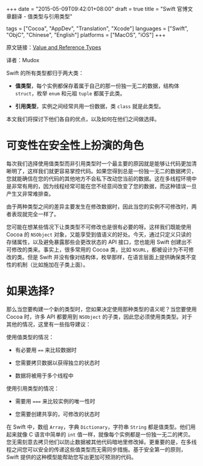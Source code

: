 +++
date = "2015-05-09T09:42:01+08:00"
draft = true
title = "Swift 官博文章翻译 - 值类型与引用类型"

tags      = ["Cocoa", "AppDev", "Translation", "Xcode"]
languages = ["Swift", "ObjC", "Chinese", "English"]
platforms = ["MacOS", "iOS"]
+++

原文链接：[Value and Reference Types](https://developer.apple.com/swift/blog/?id=10)

译者：Mudox

Swift 的所有类型都归于两大类：

+ __值类型__，每个实例都保存着属于自己的那一份独一无二的数据，结构体 `struct`，枚举 `enum` 和元祖 `tuple` 都属于此类。

+ __引用类型__，实例之间经常共用一份数据，类 `class` 就是此类型。

本文我们将探讨下他们各自的优点，以及如何在他们之间做选择。
<!--more-->


# 可变性在安全性上扮演的角色

每次我们选择使用值类型而非引用类型时一个最主要的原因就是能够让代码更加清晰明了，这样我们就更容易掌控代码。如果您得到总是一份独一无二的数据拷贝，您就能确信在您的代码的其他地方不会私下改动您当前的数据。这在多线程环境中是非常有用的，因为线程经常可能在您不经意间改变了您的数据，而这种错误一旦产生又非常难排查。

由于两种类型之间的差异主要发生在修改数据时，因此当您的实例不可修改时，两者表现就完全一样了。

您可能在想某些情况下让类类型不可修改也是很有必要的呀。这样我们既能使用 Cocoa 的 `NSObject` 对象，又能享受到值语义的好处。今天，通过只定义只读的存储属性，以及避免暴露那些会更改状态的 API 接口，您也能用 Swift 创建出不可修改的类来。事实上，很多常用的 Cocoa 类，比如 `NSURL`，都被设计为不可修改的类。但是 Swift 并没有像对结构体，枚举那样，在语言层面上提供确保类不变性的机制（比如施加在子类上面）。

# 如果选择?

那么当您要构建一个新的类型时，您如果决定使用那种类型的语义呢？当您要使用 Cocoa 时，许多 API 都要用到 `NSObject` 的子类，因此您必须使用类类型。对于其他的情况，这里有一些指导建议：

使用值类型的情况：

+ 有必要用 `==` 来比较数据时

+ 您需要拷贝数据以获得独立的状态时

+ 数据将被用于多个线程中

使用引用类型的情况：

+ 需要用 `===` 来比较实例的唯一性时

+ 您需要创建共享的，可修改的状态时

在 Swift 中，数组 `Array`，字典 `Dictionary`，字符串 `String` 都是值类型。他们用起来就像 C 语言中简单的 `int` 值一样，就像每个实例都是一份独一无二的拷贝。您无需刻意去拷贝他们以防止数据被其他代码暗地里修改掉。更重要的是，在多线程之间您可以安全的传递这些值类型而无需同步措施。基于安全第一的原则，Swift 提供的这种模型能帮助您写出更加可预测的代码。
